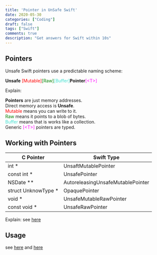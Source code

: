 ```yaml
---
title: 'Pointer in UnSafe Swift'
date: 2020-05-30
categories: ["Coding"]
draft: false
tags: ["Swift"]
comments: true
description: "Get answers for Swift within 10s"
---
```



## Pointers
Unsafe Swift pointers use a predictable naming scheme:

<strong>Unsafe</strong> <span style="color: red">[Mutable]</span><span style="color: green">[Raw]</span><span style="color: turquoise">[Buffer]</span><strong>Pointer</strong><span style="color: magenta">[\<T>]</span> 



Explain:  

<b>Pointers</b> are just memory addresses.   
Direct memory access is <b>Unsafe</b>.  
<span style="color: red">Mutable</span> means you can write to it.  
<span style="color: green">Raw</span> means it points to a blob of bytes.  
<span style="color: turquoise">Buffer</span> means that is works like a collection.  
Generic <span style="color: magenta">[\<T>]</span> pointers are typed.



## Working with Pointers

| C Pointer | Swift Type |
| --- | --- |
| int * | UnsaftMutablePointer<Int32> |
| const int * | UnsafePointer<Int32> |
| NSDate ** | AutoreleasingUnsafeMutablePointer<NSDate> |
| struct UnknowType * | OpaquePointer |
| void * | UnsafeMutableRawPointer |
| const void * | UnsafeRawPointer



Explain: see [here](https://swift.gg/2016/12/13/swift-and-c-everything-you-need-to-know/)


## Usage

see [here](https://www.raywenderlich.com/7181017-unsafe-swift-using-pointers-and-interacting-with-c) and [here](https://swift.gg/2016/12/13/swift-and-c-everything-you-need-to-know/)
